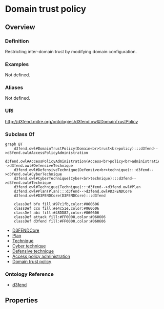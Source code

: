 # Domain trust policy

## Overview

### Definition
Restricting inter-domain trust by modifying domain configuration.

### Examples
Not defined.

### Aliases
Not defined.

### URI
http://d3fend.mitre.org/ontologies/d3fend.owl#DomainTrustPolicy

### Subclass Of
```mermaid
graph BT
    d3fend.owl#DomainTrustPolicy(Domain<br>trust<br>policy):::d3fend-->d3fend.owl#AccessPolicyAdministration
    d3fend.owl#AccessPolicyAdministration(Access<br>policy<br>administration):::d3fend-->d3fend.owl#DefensiveTechnique
    d3fend.owl#DefensiveTechnique(Defensive<br>technique):::d3fend-->d3fend.owl#CyberTechnique
    d3fend.owl#CyberTechnique(Cyber<br>technique):::d3fend-->d3fend.owl#Technique
    d3fend.owl#Technique(Technique):::d3fend-->d3fend.owl#Plan
    d3fend.owl#Plan(Plan):::d3fend-->d3fend.owl#D3FENDCore
    d3fend.owl#D3FENDCore(D3FENDCore):::d3fend
    
    classDef bfo fill:#97c1fb,color:#060606
    classDef cco fill:#e4c51e,color:#060606
    classDef abi fill:#48DD82,color:#060606
    classDef attack fill:#FF0000,color:#060606
    classDef d3fend fill:#FF0000,color:#060606
```

- [D3FENDCore](/docs/ontology/reference/model/D3FENDCore/D3FENDCore.md)
- [Plan](/docs/ontology/reference/model/D3FENDCore/Plan/Plan.md)
- [Technique](/docs/ontology/reference/model/D3FENDCore/Plan/Technique/Technique.md)
- [Cyber technique](/docs/ontology/reference/model/D3FENDCore/Plan/Technique/Cyber%20technique/Cyber%20technique.md)
- [Defensive technique](/docs/ontology/reference/model/D3FENDCore/Plan/Technique/Cyber%20technique/Defensive%20technique/Defensive%20technique.md)
- [Access policy administration](/docs/ontology/reference/model/D3FENDCore/Plan/Technique/Cyber%20technique/Defensive%20technique/Access%20policy%20administration/Access%20policy%20administration.md)
- [Domain trust policy](/docs/ontology/reference/model/D3FENDCore/Plan/Technique/Cyber%20technique/Defensive%20technique/Access%20policy%20administration/Domain%20trust%20policy/Domain%20trust%20policy.md)


### Ontology Reference
- [d3fend](http://d3fend.mitre.org/ontologies/d3fend.owl#)

## Properties
